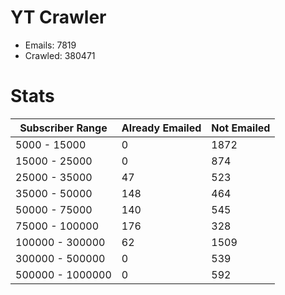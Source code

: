# YT Crawler
- Emails: 7819
- Crawled: 380471

# Stats
| Subscriber Range  | Already Emailed | Not Emailed |
|-------|-------|-------|
| 5000 - 15000 | 0 | 1872 |
| 15000 - 25000 | 0 | 874 |
| 25000 - 35000 | 47 | 523 |
| 35000 - 50000 | 148 | 464 |
| 50000 - 75000 | 140 | 545 |
| 75000 - 100000 | 176 | 328 |
| 100000 - 300000 | 62 | 1509 |
| 300000 - 500000 | 0 | 539 |
| 500000 - 1000000 | 0 | 592 |
